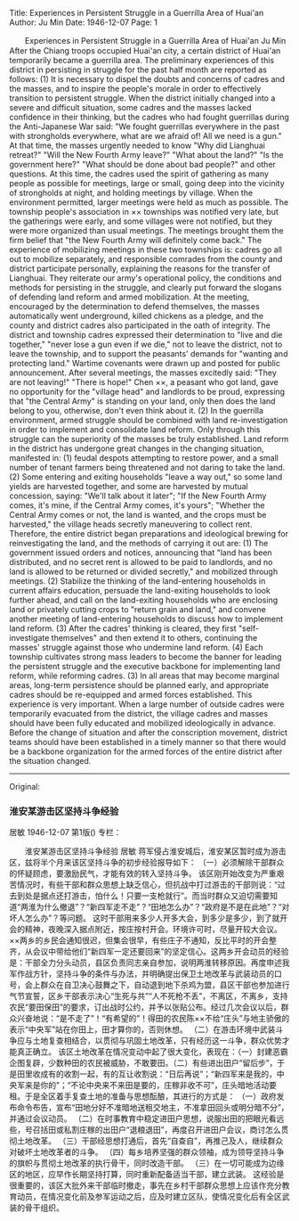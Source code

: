 Title: Experiences in Persistent Struggle in a Guerrilla Area of Huai'an
Author: Ju Min
Date: 1946-12-07
Page: 1

　　Experiences in Persistent Struggle in a Guerrilla Area of Huai'an
    Ju Min
    After the Chiang troops occupied Huai'an city, a certain district of Huai'an temporarily became a guerrilla area. The preliminary experiences of this district in persisting in struggle for the past half month are reported as follows:
    (1) It is necessary to dispel the doubts and concerns of cadres and the masses, and to inspire the people's morale in order to effectively transition to persistent struggle.
    When the district initially changed into a severe and difficult situation, some cadres and the masses lacked confidence in their thinking, but the cadres who had fought guerrillas during the Anti-Japanese War said: "We fought guerrillas everywhere in the past with strongholds everywhere, what are we afraid of! All we need is a gun." At that time, the masses urgently needed to know "Why did Lianghuai retreat?" "Will the New Fourth Army leave?" "What about the land?" "Is the government here?" "What should be done about bad people?" and other questions.
    At this time, the cadres used the spirit of gathering as many people as possible for meetings, large or small, going deep into the vicinity of strongholds at night, and holding meetings by village. When the environment permitted, larger meetings were held as much as possible. The township people's association in ×× townships was notified very late, but the gatherings were early, and some villages were not notified, but they were more organized than usual meetings. The meetings brought them the firm belief that "the New Fourth Army will definitely come back." The experience of mobilizing meetings in these two townships is: cadres go all out to mobilize separately, and responsible comrades from the county and district participate personally, explaining the reasons for the transfer of Lianghuai. They reiterate our army's operational policy, the conditions and methods for persisting in the struggle, and clearly put forward the slogans of defending land reform and armed mobilization. At the meeting, encouraged by the determination to defend themselves, the masses automatically went underground, killed chickens as a pledge, and the county and district cadres also participated in the oath of integrity. The district and township cadres expressed their determination to "live and die together," "never lose a gun even if we die," not to leave the district, not to leave the township, and to support the peasants' demands for "wanting and protecting land." Wartime covenants were drawn up and posted for public announcement. After several meetings, the masses excitedly said: "They are not leaving!" "There is hope!" Chen ××, a peasant who got land, gave no opportunity for the "village head" and landlords to be proud, expressing that "the Central Army" is standing on your land, only then does the land belong to you, otherwise, don't even think about it.
    (2) In the guerrilla environment, armed struggle should be combined with land re-investigation in order to implement and consolidate land reform. Only through this struggle can the superiority of the masses be truly established.
    Land reform in the district has undergone great changes in the changing situation, manifested in: (1) feudal despots attempting to restore power, and a small number of tenant farmers being threatened and not daring to take the land. (2) Some entering and exiting households "leave a way out," so some land yields are harvested together, and some are harvested by mutual concession, saying: "We'll talk about it later"; "If the New Fourth Army comes, it's mine, if the Central Army comes, it's yours"; "Whether the Central Army comes or not, the land is wanted, and the crops must be harvested," the village heads secretly maneuvering to collect rent. Therefore, the entire district began preparations and ideological brewing for reinvestigating the land, and the methods of carrying it out are:
    (1) The government issued orders and notices, announcing that "land has been distributed, and no secret rent is allowed to be paid to landlords, and no land is allowed to be returned or divided secretly," and mobilized through meetings.
    (2) Stabilize the thinking of the land-entering households in current affairs education, persuade the land-exiting households to look further ahead, and call on the land-exiting households who are enclosing land or privately cutting crops to "return grain and land," and convene another meeting of land-entering households to discuss how to implement land reform.
    (3) After the cadres' thinking is cleared, they first "self-investigate themselves" and then extend it to others, continuing the masses' struggle against those who undermine land reform.
    (4) Each township cultivates strong mass leaders to become the banner for leading the persistent struggle and the executive backbone for implementing land reform, while reforming cadres.
    (3) In all areas that may become marginal areas, long-term persistence should be planned early, and appropriate cadres should be re-equipped and armed forces established.
    This experience is very important. When a large number of outside cadres were temporarily evacuated from the district, the village cadres and masses should have been fully educated and mobilized ideologically in advance. Before the change of situation and after the conscription movement, district teams should have been established in a timely manner so that there would be a backbone organization for the armed forces of the entire district after the situation changed.



<hr /> 

Original: 


### 淮安某游击区坚持斗争经验
居敏
1946-12-07
第1版()
专栏：

　　淮安某游击区坚持斗争经验
    居敏
    蒋军侵占淮安城后，淮安某区暂时成为游击区，兹将半个月来该区坚持斗争的初步经验报导如下：
    （一）必须解除干部群众的怀疑顾虑，要激励民气，才能有效的转入坚持斗争。
    该区刚开始改变为严重艰苦情况时，有些干部和群众思想上缺乏信心，但抗战中打过游击的干部则说：“过去到处是据点还打游击，怕什么！只要一支枪就行”。而当时群众又迫切需要知道“两淮为什么撤退”？“新四军走不走”？“田地怎么办”？“政府是不是在此地”？“对坏人怎么办”？等问题。
    这时干部用来多少人开多大会，到多少是多少，到了就开会的精神，夜晚深入据点附近，按庄按村开会。环境许可时，尽量开较大会议。××两乡的乡民会通知很迟，但集会很早，有些庄子不通知，反比平时的开会整齐，从会议中带给他们“新四军一定还要回来”的坚定信心。这两乡开会动员的经验是：干部全力分头动员，县区负责同志亲自参加，说明两淮转移原因。再度申述我军作战方针，坚持斗争的条件与办法，并明确提出保卫土地改革与武装动员的口号，会上群众在自卫决心鼓舞之下，自动退到地下杀鸡为盟，县区干部也参加进行气节宣誓，区乡干部表示决心“生死与共”“人不死枪不丢”，不离区，不离乡，支持农民“要田保田”的要求，订出战时公约，并予以张贴公布。经过几次会议以后，群众兴奋地说：“是不走了”！“有希望的”！得田的农民陈××不给“庄头”与地主骄傲的表示“中央军”站在你田上，田才算你的，否则休想。
    （二）在游击环境中武装斗争应与土地复查相结合，以贯彻与巩固土地改革，只有经历这一斗争，群众优势才能真正确立。
    该区土地改革在情况变动中起了很大变化，表现在：（一）封建恶霸企图复辟，少数种田的农民被威胁，不敢要田。（二）有些进出田户“留后步”，于是田里收成有的收割一起，有的互让收割说：“日后再说”；“新四军来是我的，中央军来是你的”；“不论中央来不来田是要的，庄稼非收不可”，庄头暗地活动要租。于是全区着手复查土地的准备与思想酝酿，其进行的方式是：
    （一）政府发布命令布告，宣布“田地分好不准暗地送租交地主，不准拿田回头或明分暗不分”，并通过会议动员。
    （二）在时事教育中稳定进田户思想，说服出田的把眼光看远些，号召括田或私割庄稼的出田户“退粮退田”，再度召开进田户会议，商讨怎么贯彻土地改革。
    （三）干部经思想打通后，首先“自查自”，再推己及人，继续群众对破坏土地改革者的斗争。
    （四）每乡培养坚强的群众领袖，成为领导坚持斗争的旗帜与贯彻土地改革的执行骨干，同时改造干部。
    （三）在一切可能成为边缘区的地区，应早作长期坚持打算，同时重新配备适当干部，建立武装。
    这经验是很重要的，该区大批外来干部临时撤走，事先在乡村干部群众思想上应该作充分教育动员，在情况变化前及参军运动之后，应及时建立区队，使情况变化后有全区武装的骨干组织。
